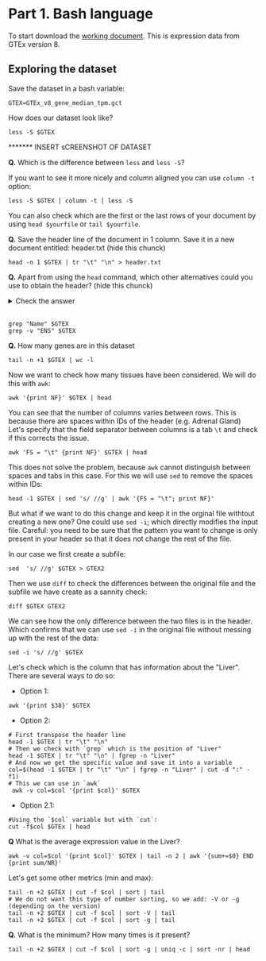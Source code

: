 # Part 1. Bash language



To start download the [working document](https://github.com/pesteller/Intro2Bioinfo_course/blob/main/GTEx_v8_gene_median_tpm.gct).
This is expression data from GTEx version 8.


## Exploring the dataset

Save the dataset in a bash variable:
```
GTEX=GTEx_v8_gene_median_tpm.gct
```

How does our dataset look like?
```
less -S $GTEX
```

******* INSERT sCREENSHOT OF DATASET

**Q.** Which is the difference between `less` and `less -S`?

If you want to see it more nicely and column aligned you can use `column -t` option:
```
less -S $GTEX | column -t | less -S
```

You can also check which are the first or the last rows of your document by using `head $yourfile` or `tail $yourfile`.

**Q.** Save the header line of the document in 1 column. Save it in a new document entitled: header.txt (hide this chunck)
```
head -n 1 $GTEX | tr "\t" "\n" > header.txt
```
**Q.** Apart from using the `head` command, which other alternatives could you use to obtain the header? (hide this chunck)

<details><summary markdown="span">Check the answer</summary>
```
grep "Name" $GTEX
grep -v "ENS" $GTEX
```
</details>
<br/>


```
grep "Name" $GTEX
grep -v "ENS" $GTEX
```

**Q.** How many genes are in this dataset
```
tail -n +1 $GTEX | wc -l
```

Now we want to check how many tissues have been considered. We will do this with `awk`:

```
awk '{print NF}' $GTEX | head
```

You can see that the number of columns varies between rows. This is because there are spaces within IDs of the header (e.g. Adrenal Gland) 
Let's specify that the field separator between columns is a tab `\t` and check if this corrects the issue.
```
awk 'FS = "\t" {print NF}' $GTEX | head
```
This does not solve the problem, because `awk` cannot distinguish between spaces and tabs in this case.
For this we will use `sed` to remove the spaces within IDs:
``` 
head -1 $GTEX | sed 's/ //g' | awk '{FS = "\t"; print NF}'
```

But what if we want to do this change and keep it in the orginal file withtout creating a new one?
One could use `sed -i`; which directly modifies the input file. Careful: you need to be sure that the pattern you want to change is only present in your header so that it does not change the rest of the file.

In our case we first create a subfile:
```
sed  's/ //g' $GTEX > GTEX2
``` 

Then we use `diff` to check the differences between the original file and the subfile we have create as a sannity check:
```
diff $GTEX GTEX2
```

We can see how the only difference between the two files is in the header. Which confirms that we can use `sed -i` in the original file without messing up with the rest of the data:

```
sed -i 's/ //g' $GTEX
```

Let's check which is the column that has information about the "Liver".
There are several ways to do so:
* Option 1:
```
awk '{print $38}' $GTEX
```

* Option 2:
```
# First transpose the header line
head -1 $GTEX | tr "\t" "\n"
# Then we check with `grep` which is the position of "Liver"
head -1 $GTEX | tr "\t" "\n" | fgrep -n "Liver"
# And now we get the specific value and save it into a variable
col=$(head -1 $GTEX | tr "\t" "\n" | fgrep -n "Liver" | cut -d ":" -f1)
# This we can use in `awk`
 awk -v col=$col '{print $col}' $GTEX
```

* Option 2.1:
```
#Using the `$col` variable but with `cut`:
cut -f$col $GTEx | head
```

**Q** What is the average expression value in the Liver?
```
awk -v col=$col '{print $col}' $GTEX | tail -n 2 | awk '{sum+=$0} END {print sum/NR}'
```

Let's get some other metrics (min and max):
```
tail -n +2 $GTEX | cut -f $col | sort | tail
# We do not want this type of number sorting, so we add: -V or -g (depending on the version)
tail -n +2 $GTEX | cut -f $col | sort -V | tail
tail -n +2 $GTEX | cut -f $col | sort -g | tail
```

**Q.** What is the minimum? How many times is it present?
```
tail -n +2 $GTEX | cut -f $col | sort -g | uniq -c | sort -nr | head
```
